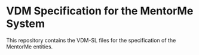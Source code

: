 # VDM Specification for the MentorMe System

This repository contains the VDM-SL files for the specification of the MentorMe entities.

